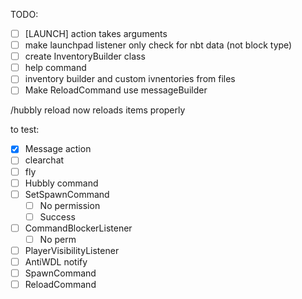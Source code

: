 
TODO:
- [ ] [LAUNCH] action takes arguments
- [ ] make launchpad listener only check for nbt data (not block type)
- [ ] create InventoryBuilder class
- [ ] help command
- [ ] inventory builder and custom ivnentories from files
- [ ] Make ReloadCommand use messageBuilder

/hubbly reload now reloads items properly

to test:
- [x] Message action
- [ ] clearchat
- [ ] fly
- [ ] Hubbly command
- [ ] SetSpawnCommand
	- [ ] No permission
	- [ ] Success
- [ ] CommandBlockerListener
	- [ ] No perm
- [ ] PlayerVisibilityListener
- [ ] AntiWDL notify
- [ ] SpawnCommand
- [ ] ReloadCommand